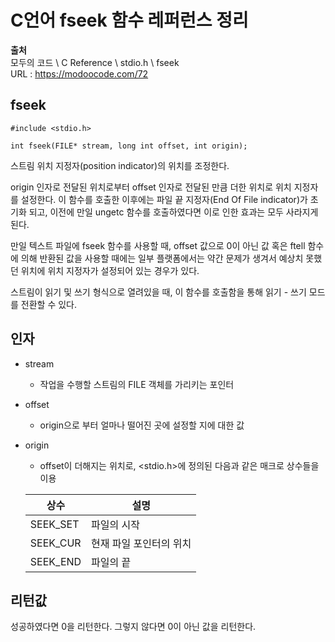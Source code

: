 # C언어 fseek 함수 레퍼런스 정리
  
**출처**  
모두의 코드 \ C Reference \ stdio.h \ fseek  
URL : https://modoocode.com/72  
  
## fseek
  
    #include <stdio.h>

    int fseek(FILE* stream, long int offset, int origin);
  
스트림 위치 지정자(position indicator)의 위치를 조정한다.  
  
origin 인자로 전달된 위치로부터 offset 인자로 전달된 만큼 더한 위치로 위치 지정자를 설정한다. 이 함수를 호출한 이후에는 파일 끝 지정자(End Of File indicator)가 초기화 되고, 이전에 만일 ungetc 함수를 호출하였다면 이로 인한 효과는 모두 사라지게 된다.  
  
만일 텍스트 파일에 fseek 함수를 사용할 때, offset 값으로 0이 아닌 값 혹은 ftell 함수에 의해 반환된 값을 사용할 때에는 일부 플랫폼에서는 약간 문제가 생겨서 예상치 못했던 위치에 위치 지정자가 설정되어 있는 경우가 있다.  
  
스트림이 읽기 및 쓰기 형식으로 열려있을 때, 이 함수를 호출함을 통해 읽기 - 쓰기 모드를 전환할 수 있다.  
  
## 인자
  
- stream
  
    - 작업을 수행할 스트림의 FILE 객체를 가리키는 포인터
  
- offset
  
    - origin으로 부터 얼마나 떨어진 곳에 설정할 지에 대한 값
  
- origin
  
    - offset이 더해지는 위치로, <stdio.h>에 정의된 다음과 같은 매크로 상수들을 이용
      
    상수 | 설명
    -----|------
    SEEK_SET | 파일의 시작
    SEEK_CUR | 현재 파일 포인터의 위치
    SEEK_END | 파일의 끝
  
## 리턴값
  
성공하였다면 0을 리턴한다. 그렇지 않다면 0이 아닌 값을 리턴한다.